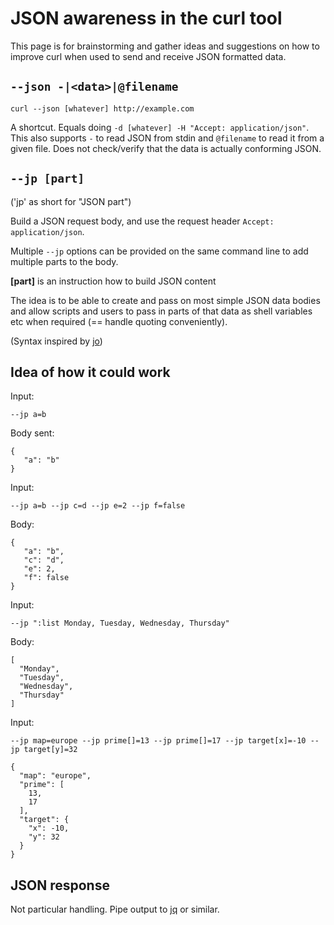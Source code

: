 # JSON awareness in the curl tool

This page is for brainstorming and gather ideas and suggestions on how to improve curl when used to send and receive JSON formatted data.

## `--json -|<data>|@filename`

    curl --json [whatever] http://example.com

A shortcut. Equals doing `-d [whatever] -H "Accept: application/json"`. This also supports `-` to read JSON from stdin and `@filename` to read it from a given file. Does not check/verify that the data is actually conforming JSON.

## `--jp [part]`

('jp' as short for "JSON part")

Build a JSON request body, and use the request header `Accept:
application/json`.

Multiple `--jp` options can be provided on the same command line to add
multiple parts to the body.

**[part]** is an instruction how to build JSON content

The idea is to be able to create and pass on most simple JSON data bodies and
allow scripts and users to pass in parts of that data as shell variables etc
when required (== handle quoting conveniently).

(Syntax inspired by [jo](https://github.com/jpmens/jo/blob/master/jo.md))

## Idea of how it could work

Input:

    --jp a=b

Body sent:

    {
       "a": "b"
    }

Input:

    --jp a=b --jp c=d --jp e=2 --jp f=false

Body:

    {
       "a": "b",
       "c": "d",
       "e": 2,
       "f": false
    }

Input:

    --jp ":list Monday, Tuesday, Wednesday, Thursday"

Body:

    [
      "Monday",
      "Tuesday",
      "Wednesday",
      "Thursday"
    ]

Input:

    --jp map=europe --jp prime[]=13 --jp prime[]=17 --jp target[x]=-10 --jp target[y]=32

    {
      "map": "europe",
      "prime": [
        13,
        17
      ],
      "target": {
        "x": -10,
        "y": 32
      }
    }


## JSON response

Not particular handling. Pipe output to [jq](https://stedolan.github.io/jq/) or similar.

